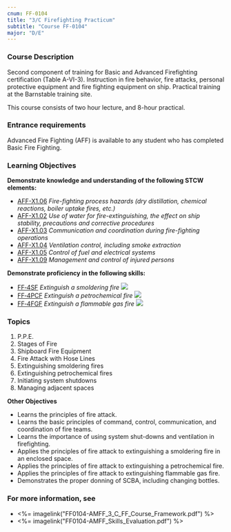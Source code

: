 ```yaml
---
cnum: FF-0104
title: "3/C Firefighting Practicum"
subtitle: "Course FF-0104"
major: "D/E"
---
```

### Course Description

Second component of training for Basic and Advanced Firefighting certification (Table A-VI-3). Instruction in fire behavior, fire attacks, personal protective equipment and fire fighting equipment on ship. Practical training at the Barnstable training site.

This course consists of two hour lecture, and 8-hour practical.

### Entrance requirements

Advanced Fire Fighting (AFF) is available to any student who has completed Basic Fire Fighting.

### Learning Objectives

**Demonstrate knowledge and understanding of the following STCW elements:**

* [AFF-X1.06]({{site.baseurl}}/tables/63.html#AFF-X1.06) *Fire-fighting process hazards (dry distillation, chemical reactions, boiler uptake fires, etc.)*
* [AFF-X1.02]({{site.baseurl}}/tables/63.html#AFF-X1.02) *Use of water for fire-extinguishing, the effect on ship stability, precautions and corrective procedures*
* [AFF-X1.03]({{site.baseurl}}/tables/63.html#AFF-X1.03) *Communication and coordination during fire-fighting operations*
* [AFF-X1.04]({{site.baseurl}}/tables/63.html#AFF-X1.04) *Ventilation control, including smoke extraction*
* [AFF-X1.05]({{site.baseurl}}/tables/63.html#AFF-X1.05) *Control of fuel and electrical systems*
* [AFF-X1.09]({{site.baseurl}}/tables/63.html#AFF-X1.09) *Management and control of injured persons*

**Demonstrate proficiency in the following skills:**

* [FF‑4SF]( {{site.baseurl}}/assessments/Common/FF-4SF) *Extinguish a smoldering fire* ![]({{site.baseurl}}/assets/images/new.jpg)
* [FF‑4PCF]( {{site.baseurl}}/assessments/Common/FF-4PCF) *Extinguish a petrochemical fire* ![]({{site.baseurl}}/assets/images/new.jpg)
* [FF‑4FGF]( {{site.baseurl}}/assessments/Common/FF-4FGF) *Extinguish a flammable gas fire* ![]({{site.baseurl}}/assets/images/new.jpg)

### Topics

1.	P.P.E.
2.	Stages of Fire
3.	Shipboard Fire Equipment
4.	Fire Attack with Hose Lines 
5.	Extinguishing smoldering fires 
6.	Extinguishing petrochemical fires
7.	Initiating system shutdowns
8.	Managing adjacent spaces


**Other Objectives**

*	Learns the principles of fire attack.
*	Learns the basic principles of command, control, communication, and coordination of fire teams.
*	Learns the importance of using system shut-downs and ventilation in firefighting.
*	Applies the principles of fire attack to extinguishing a smoldering fire in an enclosed space.
*	Applies the principles of fire attack to extinguishing a petrochemical fire.
*	Applies the principles of fire attack to extinguishing flammable gas fire.
*	Demonstrates the proper donning of SCBA, including changing bottles.


### For more information, see 

* <%= imagelink("FF0104-AMFF_3_C_FF_Course_Framework.pdf") %> 
* <%= imagelink("FF0104-AMFF_Skills_Evaluation.pdf") %> 



